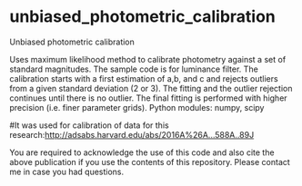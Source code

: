 # unbiased_photometric_calibration
Unbiased photometric calibration

Uses maximum likelihood method to calibrate photometry against a set of standard magnitudes. The sample code is for luminance filter.
The calibration starts with a first estimation of a,b, and c and rejects outliers from a given standard deviation (2 or 3). The fitting and the outlier rejection continues until there is no outlier. The final fitting is performed with higher precision (i.e. finer parameter grids).
Python modules: numpy, scipy

#It was used for calibration of data for this research:http://adsabs.harvard.edu/abs/2016A%26A...588A..89J

You are required to acknowledge the use of this code and also cite the above publication if you use the contents of this repository. 
Please contact me in case you had questions.


